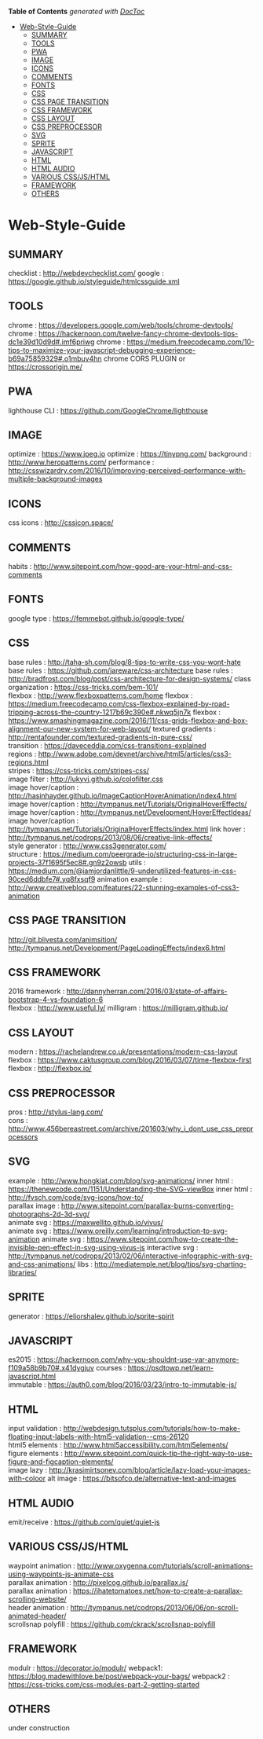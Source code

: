 <!-- START doctoc generated TOC please keep comment here to allow auto update -->
<!-- DON'T EDIT THIS SECTION, INSTEAD RE-RUN doctoc TO UPDATE -->
**Table of Contents**  *generated with [DocToc](https://github.com/thlorenz/doctoc)*

- [Web-Style-Guide](#web-style-guide)
  - [SUMMARY](#summary)
  - [TOOLS](#tools)
  - [PWA](#pwa)
  - [IMAGE](#image)
  - [ICONS](#icons)
  - [COMMENTS](#comments)
  - [FONTS](#fonts)
  - [CSS](#css)
  - [CSS PAGE TRANSITION](#css-page-transition)
  - [CSS FRAMEWORK](#css-framework)
  - [CSS LAYOUT](#css-layout)
  - [CSS PREPROCESSOR](#css-preprocessor)
  - [SVG](#svg)
  - [SPRITE](#sprite)
  - [JAVASCRIPT](#javascript)
  - [HTML](#html)
  - [HTML AUDIO](#html-audio)
  - [VARIOUS CSS/JS/HTML](#various-cssjshtml)
  - [FRAMEWORK](#framework)
  - [OTHERS](#others)

<!-- END doctoc generated TOC please keep comment here to allow auto update -->

# Web-Style-Guide

## SUMMARY
checklist : http://webdevchecklist.com/
google : https://google.github.io/styleguide/htmlcssguide.xml

## TOOLS
chrome : https://developers.google.com/web/tools/chrome-devtools/
chrome : https://hackernoon.com/twelve-fancy-chrome-devtools-tips-dc1e39d10d9d#.imf6priwg
chrome : https://medium.freecodecamp.com/10-tips-to-maximize-your-javascript-debugging-experience-b69a75859329#.o1mbuv4hn
chrome CORS PLUGIN or https://crossorigin.me/

## PWA 
lighthouse CLI : https://github.com/GoogleChrome/lighthouse


## IMAGE
optimize : https://www.jpeg.io
optimize : https://tinypng.com/
background : http://www.heropatterns.com/
performance : http://csswizardry.com/2016/10/improving-perceived-performance-with-multiple-background-images


## ICONS
css icons : http://cssicon.space/


## COMMENTS
habits : http://www.sitepoint.com/how-good-are-your-html-and-css-comments  

## FONTS 
google type : https://femmebot.github.io/google-type/

## CSS
base rules : http://taha-sh.com/blog/8-tips-to-write-css-you-wont-hate  
base rules : https://github.com/jareware/css-architecture
base rules : http://bradfrost.com/blog/post/css-architecture-for-design-systems/
class organization : https://css-tricks.com/bem-101/  
flexbox : http://www.flexboxpatterns.com/home
flexbox : https://medium.freecodecamp.com/css-flexbox-explained-by-road-tripping-across-the-country-1217b69c390e#.nkwq5jn7k
flexbox : https://www.smashingmagazine.com/2016/11/css-grids-flexbox-and-box-alignment-our-new-system-for-web-layout/
textured gradients : http://rentafounder.com/textured-gradients-in-pure-css/  
transition : https://daveceddia.com/css-transitions-explained  
regions : http://www.adobe.com/devnet/archive/html5/articles/css3-regions.html  
stripes : https://css-tricks.com/stripes-css/  
image filter : http://lukyvj.github.io/colofilter.css  
image hover/caption : http://hasinhayder.github.io/ImageCaptionHoverAnimation/index4.html  
image hover/caption : http://tympanus.net/Tutorials/OriginalHoverEffects/  
image hover/caption : http://tympanus.net/Development/HoverEffectIdeas/  
image hover/caption : http://tympanus.net/Tutorials/OriginalHoverEffects/index.html
link hover : http://tympanus.net/codrops/2013/08/06/creative-link-effects/  
style generator : http://www.css3generator.com/  
structure : https://medium.com/peergrade-io/structuring-css-in-large-projects-37f1695f5ec8#.gn9z2owsb
utils : https://medium.com/@iamjordanlittle/9-underutilized-features-in-css-90ced6ddbfe7#.yq8fxsqf9
animation example : http://www.creativebloq.com/features/22-stunning-examples-of-css3-animation

## CSS PAGE TRANSITION
http://git.blivesta.com/animsition/
http://tympanus.net/Development/PageLoadingEffects/index6.html


## CSS FRAMEWORK
2016 framework : http://dannyherran.com/2016/03/state-of-affairs-bootstrap-4-vs-foundation-6  
flexbox : http://www.useful.ly/
milligram : https://milligram.github.io/

## CSS LAYOUT
modern : https://rachelandrew.co.uk/presentations/modern-css-layout  
flexbox : https://www.caktusgroup.com/blog/2016/03/07/time-flexbox-first  
flexbox : http://flexbox.io/  

## CSS PREPROCESSOR
pros : http://stylus-lang.com/  
cons : http://www.456bereastreet.com/archive/201603/why_i_dont_use_css_preprocessors  

## SVG
example : http://www.hongkiat.com/blog/svg-animations/
inner html : https://thenewcode.com/1151/Understanding-the-SVG-viewBox
inner html : http://fvsch.com/code/svg-icons/how-to/  
parallax image : http://www.sitepoint.com/parallax-burns-converting-photographs-2d-3d-svg/  
animate svg : https://maxwellito.github.io/vivus/  
animate svg : https://www.oreilly.com/learning/introduction-to-svg-animation
animate svg : https://www.sitepoint.com/how-to-create-the-invisible-pen-effect-in-svg-using-vivus-js
interactive svg : http://tympanus.net/codrops/2013/02/06/interactive-infographic-with-svg-and-css-animations/
libs : http://mediatemple.net/blog/tips/svg-charting-libraries/


## SPRITE
generator : https://eliorshalev.github.io/sprite-spirit

## JAVASCRIPT
es2015 : https://hackernoon.com/why-you-shouldnt-use-var-anymore-f109a58b9b70#.x41dygjuv
courses : https://psdtowp.net/learn-javascript.html  
immutable : https://auth0.com/blog/2016/03/23/intro-to-immutable-js/  

## HTML
input validation : http://webdesign.tutsplus.com/tutorials/how-to-make-floating-input-labels-with-html5-validation--cms-26120  
html5 elements : http://www.html5accessibility.com/html5elements/  
figure elements : http://www.sitepoint.com/quick-tip-the-right-way-to-use-figure-and-figcaption-elements/  
image lazy : http://krasimirtsonev.com/blog/article/lazy-load-your-images-with-coloor
alt image : https://bitsofco.de/alternative-text-and-images


## HTML AUDIO
emit/receive : https://github.com/quiet/quiet-js  

## VARIOUS CSS/JS/HTML
waypoint animation : http://www.oxygenna.com/tutorials/scroll-animations-using-waypoints-js-animate-css  
parallax animation : http://pixelcog.github.io/parallax.js/  
parallax animation : https://ihatetomatoes.net/how-to-create-a-parallax-scrolling-website/    
header animation : http://tympanus.net/codrops/2013/06/06/on-scroll-animated-header/  
scrollsnap polyfill : https://github.com/ckrack/scrollsnap-polyfill  


## FRAMEWORK

modulr : https://decorator.io/modulr/
webpack1: https://blog.madewithlove.be/post/webpack-your-bags/
webpack2 : https://css-tricks.com/css-modules-part-2-getting-started

## OTHERS
under construction  
